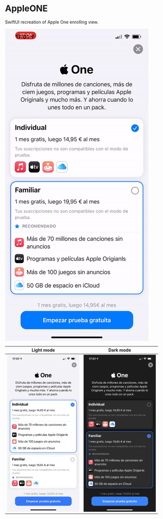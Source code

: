 # AppleONE

SwiftUI recreation of Apple One enrolling view.

![](https://github.com/darioGzlez/AppleONE/blob/main/promo/action.gif?raw=true)

Light mode             |  Dark mode
:-------------------------:|:-------------------------:
![](https://github.com/darioGzlez/AppleONE/blob/main/promo/light.PNG?raw=true)  |  ![](https://github.com/darioGzlez/AppleONE/blob/main/promo/dark.PNG?raw=true)
